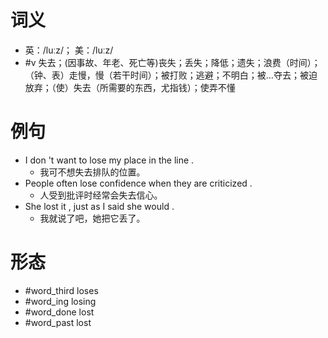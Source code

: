 # 词义
- 英：/luːz/； 美：/luːz/
- #v 失去；(因事故、年老、死亡等)丧失；丢失；降低；遗失；浪费（时间）；（钟、表）走慢，慢（若干时间）；被打败；逃避；不明白；被…夺去；被迫放弃；（使）失去（所需要的东西，尤指钱）；使弄不懂
# 例句
- I don 't want to lose my place in the line .
	- 我可不想失去排队的位置。
- People often lose confidence when they are criticized .
	- 人受到批评时经常会失去信心。
- She lost it , just as I said she would .
	- 我就说了吧，她把它丢了。
# 形态
- #word_third loses
- #word_ing losing
- #word_done lost
- #word_past lost
